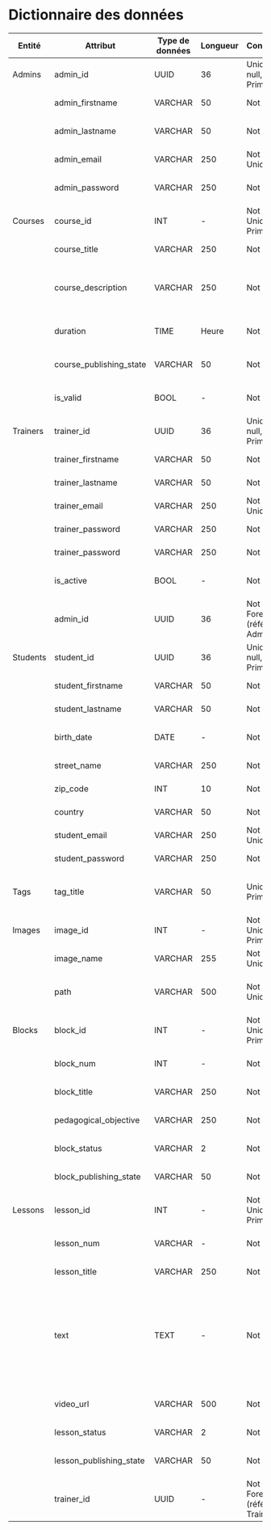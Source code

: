 # Dictionnaire des données

| Entité  | Attribut         | Type de données | Longueur | Contraintes                         | Description                                          | Exemple                                     |
|---------|------------------|-----------------|----------|-------------------------------------|------------------------------------------------------|--------------------------------------------|
| Admins  | admin_id         | UUID            | 36       | Unique, Not null, Primary Key       | Identifiant unique de l'admin                        | "f47ac10b-58cc-4372-a567-0e02b2c3d479"     |
|         | admin_firstname  | VARCHAR         | 50       | Not null                            | Prénom de l'administrateur                           | "Beatriz"                                   |
|         | admin_lastname   | VARCHAR         | 50       | Not null                            | Nom de famille de l'administrateur                   | "Dupont"                                    |
|         | admin_email      | VARCHAR         | 250      | Not null, Unique                    | E-mail de l'administrateur                           | "admin-ecole@gmail.com"                     |
|         | admin_password   | VARCHAR         | 250      | Not null                            | Mot de passe de l'administrateur                     | "Azerty123!"                                |
| Courses | course_id        | INT             | -        | Not null, Unique, Primary Key       | Identifiant unique de la formation                   | 101                                         |
|         | course_title     | VARCHAR         | 250      | Not null                            | Titre du cours                                       | "Apprenez à programmer avec JavaScript"     |
|         | course_description| VARCHAR        | 250      | Not null                            | Description du cours                                 | "Maîtrisez les bases de la programmation JavaScript et sa logique de programmation en réalisant un site web dynamique"           |
|         | duration      | TIME            | Heure        | Not null                            | Indique la durée de la formation        | 36                                       |
|         | course_publishing_state      | VARCHAR            | 50        | Not null                            | Indique le statut de la formation        | "Publié"                                       |
|         | is_valid      | BOOL            | -        | Not null                            | Indique si la formation a été validée ou non         | true                                        |
| Trainers| trainer_id       | UUID            | 36       | Unique, Not null, Primary Key       | Identifiant unique du formateur                    | "28fac10b-58cc-5372-f567-ee02b2c3d412"     |
|         | trainer_firstname| VARCHAR         | 50       | Not null                            | Prénom du formateur                                 | "Jean"                                  |
|         | trainer_lastname | VARCHAR         | 50       | Not null                            | Nom de famille du formateur                          | "Pinero"                                    |
|         | trainer_email    | VARCHAR         | 250      | Not null, Unique                    | E-mail du formateur                                | "tim120@gmail.com"                          |
|         | trainer_password | VARCHAR         | 250      | Not null                            | Mot de passe du formateur                            | "redF!AgAttent10n"                      |
|         | trainer_password | VARCHAR         | 250      | Not null                            | Mot de passe du formateur                            | "redF!AgAttent10n"                      |
|         | is_active      | BOOL            | -        | Not null                            | Indique si formateur est active ou non         | true  |
|         | admin_id       | UUID            | 36       | Not null, Foreign Key (référence Admins)       | Identifiant unique de l'admin                   | “f47ac10b-58cc-4372-a567-0e02b2c3d479”     |    
| Students| student_id       | UUID            | 36       | Unique, Not null, Primary Key       | Identifiant unique de l'apprenant                      | "8rfac10b-58cc-4372-a567-0e02b2c3d436"     |
|         | student_firstname| VARCHAR         | 50       | Not null                            | Prénom de l'apprenant                                 | "Timothée"                                  |
|         | student_lastname | VARCHAR         | 50       | Not null                            | Nom de famille de l'apprenant                         | "Dupont"                                    |
|         | birth_date       | DATE            | -        | Not null                            | Date de naissance de l'apprenant                      | "1988-03-28"                                |
|         | street_name      | VARCHAR         | 250      | Not null                            | Numéro et nom de la rue                              | "42 rue Professeur Grignard"                |
|         | zip_code         | INT             | 10       | Not null                            | Code postal de l'adresse                             | 69007                                       |
|         | country          | VARCHAR         | 50       | Not null                            | Pays de l'adresse                                    | "France"                                    |
|         | student_email    | VARCHAR         | 250      | Not null, Unique                    | E-mail de l'apprenant                                 | "tim120@gmail.com"                          |
|         | student_password | VARCHAR         | 250      | Not null                            | Mot de passe de l'apprenant                           | "Mar!po$a8Tra!c!on3rA"                      |
| Tags    | tag_title        | VARCHAR         | 50       | Unique, Primary Key                 | Titre de tag utilisé pour catégoriser une formation  | "Développement"                             |
| Images  | image_id         | INT             | -        | Not null, Unique, Primary Key       | Identifiant unique de l'image                        | 206                                         |
|         | image_name       | VARCHAR         | 255      | Not null, Unique                    | Nom unique de l'image                                | "intro js"                                  |
|         | path             | VARCHAR         | 500      | Not null, Unique                    | Chemin d'accès unique au fichier de l'image          | "/img/intro_js.jpg"                         |
| Blocks | block_id        | INT             | -        | Not null, Unique, Primary Key       | Identifiant unique du module                  | 368                                         |
|        | block_num        | INT             | -        | Not null       | Indique le numero de module                 | 5                                         |
|         | block_title     | VARCHAR         | 250      | Not null                            | Titre du module                                       | "Les fonctions en JavaScript"     |
|         | pedagogical_objective     | VARCHAR         | 250      | Not null                            | Objectif pédagogique du module                                       | "Comprendre et utiliser les fonctions en JavaScript"     |
|         | block_status      | VARCHAR            | 2        | Not null                            | Indique l'état du module        | "KO"                                       |
|         | block_publishing_state      | VARCHAR            | 50        | Not null                            | Indique le statut du module        | "Brouillon"                                       |
| Lessons | lesson_id        | INT             | -        | Not null, Unique, Primary Key       | Identifiant unique de la leçon                 | 254                                         |
|        | lesson_num        | VARCHAR             | -        | Not null       | Indique le numero de la leçon                 | .2                                         |
|         | lesson_title     | VARCHAR         | 250      | Not null                            | Titre de la leçon                                       | "Découvrez les fonctions"     |
|         | text     | TEXT         | -      | Not null                            | Texte de la leçon                                       | "Une fonction est un bloc de code auquel on attribue un nom. Appeler cette fonction permet d’exécuter le code qu’elle contient. On parle donc de fonction, car il s’agit d’un bloc de code qui a un rôle spécifique au sein de votre fichier JavaScript."     |
|         | video_url                  | VARCHAR      | 500     | Not null                                  | URL de la vidéo associée à la leçon           | "http://example.com/video"                                                                                   |
|         | lesson_status      | VARCHAR            | 2        | Not null                            | Indique l'état de la leçon        | "OK"                                       |
|         | lesson_publishing_state      | VARCHAR            | 50        | Not null                            | Indique le statut de la leçon        | "Publié"                                       |
|         | trainer_id                 | UUID      | -     | Not null, Foreign Key (référence Trainers) | Identifiant du formateur qui a créé la leçon  | “28fac10b-58cc-5372-f567-ee02b2c3d412”            |